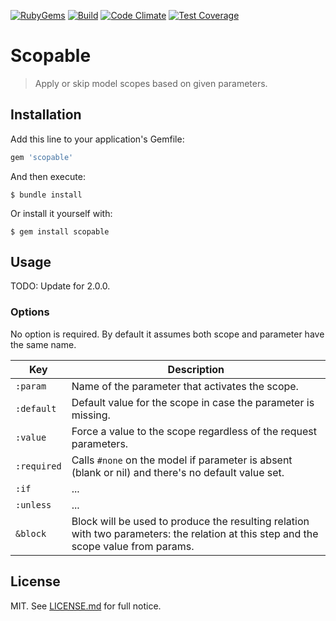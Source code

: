 [![RubyGems](https://img.shields.io/gem/dt/scopable.svg?style=flat-square)](https://rubygems.org/gems/scopable)
[![Build](https://img.shields.io/travis/corenzan/scopable.svg?style=flat-square)](https://travis-ci.org/corenzan/scopable)
[![Code Climate](https://img.shields.io/codeclimate/github/corenzan/scopable.svg?style=flat-square)](https://codeclimate.com/github/corenzan/scopable)
[![Test Coverage](https://img.shields.io/codeclimate/coverage/github/corenzan/scopable.svg?style=flat-square)](https://codeclimate.com/github/corenzan/scopable/coverage)

# Scopable

> Apply or skip model scopes based on given parameters.

## Installation

Add this line to your application's Gemfile:

```ruby
gem 'scopable'
```

And then execute:

```shell
$ bundle install
```

Or install it yourself with:

```shell
$ gem install scopable
```

## Usage

TODO: Update for 2.0.0.

### Options

No option is required. By default it assumes both scope and parameter have the same name.

Key         | Description
------------|--------------------------------------------------------------------------------------------------------------
`:param`    | Name of the parameter that activates the scope.
`:default`  | Default value for the scope in case the parameter is missing.
`:value`    | Force a value to the scope regardless of the request parameters.
`:required` | Calls `#none` on the model if parameter is absent (blank or nil) and there's no default value set.
`:if`       | ...
`:unless`   | ...
`&block`    | Block will be used to produce the resulting relation with two parameters: the relation at this step and the scope value from params.

## License

MIT. See [LICENSE.md](LICENSE.md) for full notice.
